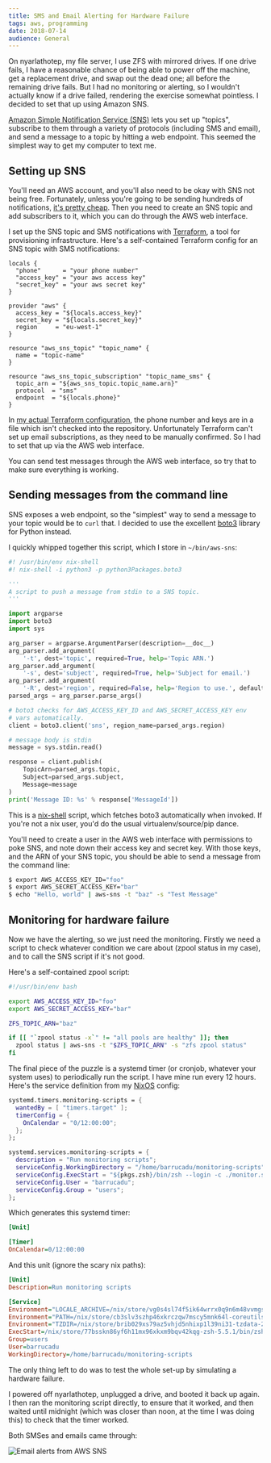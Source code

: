 ```yaml
---
title: SMS and Email Alerting for Hardware Failure
tags: aws, programming
date: 2018-07-14
audience: General
---
```


On nyarlathotep, my file server, I use ZFS with mirrored drives.  If
one drive fails, I have a reasonable chance of being able to power off
the machine, get a replacement drive, and swap out the dead one; all
before the remaining drive fails.  But I had no monitoring or
alerting, so I wouldn't actually know if a drive failed, rendering the
exercise somewhat pointless.  I decided to set that up using Amazon
SNS.

[Amazon Simple Notification Service (SNS)][SNS] lets you set up
"topics", subscribe to them through a variety of protocols (including
SMS and email), and send a message to a topic by hitting a web
endpoint.  This seemed the simplest way to get my computer to text me.

[SNS]: https://aws.amazon.com/sns/


Setting up SNS
--------------

You'll need an AWS account, and you'll also need to be okay with SNS
not being free.  Fortunately, unless you're going to be sending
hundreds of notifications, [it's pretty cheap][pricing].  Then you
need to create an SNS topic and add subscribers to it, which you can
do through the AWS web interface.

I set up the SNS topic and SMS notifications with [Terraform][], a
tool for provisioning infrastructure.  Here's a self-contained
Terraform config for an SNS topic with SMS notifications:

```
locals {
  "phone"      = "your phone number"
  "access_key" = "your aws access key"
  "secret_key" = "your aws secret key"
}

provider "aws" {
  access_key = "${locals.access_key}"
  secret_key = "${locals.secret_key}"
  region     = "eu-west-1"
}

resource "aws_sns_topic" "topic_name" {
  name = "topic-name"
}

resource "aws_sns_topic_subscription" "topic_name_sms" {
  topic_arn = "${aws_sns_topic.topic_name.arn}"
  protocol  = "sms"
  endpoint  = "${locals.phone}"
}
```

In [my actual Terraform configuration][awsfiles], the phone number and
keys are in a file which isn't checked into the repository.
Unfortunately Terraform can't set up email subscriptions, as they need
to be manually confirmed.  So I had to set that up via the AWS web
interface.

You can send test messages through the AWS web interface, so try that
to make sure everything is working.

[pricing]: https://aws.amazon.com/sns/pricing/
[Terraform]: https://www.terraform.io/
[awsfiles]: https://github.com/barrucadu/awsfiles


Sending messages from the command line
--------------------------------------

SNS exposes a web endpoint, so the "simplest" way to send a message to
your topic would be to `curl` that.  I decided to use the excellent
[boto3][] library for Python instead.

I quickly whipped together this script, which I store in
`~/bin/aws-sns`:

```python
#! /usr/bin/env nix-shell
#! nix-shell -i python3 -p python3Packages.boto3

'''
A script to push a message from stdin to a SNS topic.
'''

import argparse
import boto3
import sys

arg_parser = argparse.ArgumentParser(description=__doc__)
arg_parser.add_argument(
    '-t', dest='topic', required=True, help='Topic ARN.')
arg_parser.add_argument(
    '-s', dest='subject', required=True, help='Subject for email.')
arg_parser.add_argument(
    '-R', dest='region', required=False, help='Region to use.', default='eu-west-1')
parsed_args = arg_parser.parse_args()

# boto3 checks for AWS_ACCESS_KEY_ID and AWS_SECRET_ACCESS_KEY env
# vars automatically.
client = boto3.client('sns', region_name=parsed_args.region)

# message body is stdin
message = sys.stdin.read()

response = client.publish(
    TopicArn=parsed_args.topic,
    Subject=parsed_args.subject,
    Message=message
)
print('Message ID: %s' % response['MessageId'])
```

This is a [nix-shell][nix] script, which fetches boto3 automatically
when invoked.  If you're not a nix user, you'd do the usual
virtualenv/source/pip dance.

You'll need to create a user in the AWS web interface with permissions
to poke SNS, and note down their access key and secret key.  With
those keys, and the ARN of your SNS topic, you should be able to send
a message from the command line:

```bash
$ export AWS_ACCESS_KEY_ID="foo"
$ export AWS_SECRET_ACCESS_KEY="bar"
$ echo "Hello, world" | aws-sns -t "baz" -s "Test Message"
```

[boto3]: https://boto3.readthedocs.io/en/latest/
[nix]: https://nixos.org/nix/


Monitoring for hardware failure
-------------------------------

Now we have the alerting, so we just need the monitoring.  Firstly we
need a script to check whatever condition we care about (zpool status
in my case), and to call the SNS script if it's not good.

Here's a self-contained zpool script:

```bash
#!/usr/bin/env bash

export AWS_ACCESS_KEY_ID="foo"
export AWS_SECRET_ACCESS_KEY="bar"

ZFS_TOPIC_ARN="baz"

if [[ "`zpool status -x`" != "all pools are healthy" ]]; then
  zpool status | aws-sns -t "$ZFS_TOPIC_ARN" -s "zfs zpool status"
fi
```

The final piece of the puzzle is a systemd timer (or cronjob, whatever
your system uses) to periodically run the script.  I have mine run
every 12 hours.  Here's the service definition from my [NixOS][]
config:

[NixOS]: https://nixos.org/

```nix
systemd.timers.monitoring-scripts = {
  wantedBy = [ "timers.target" ];
  timerConfig = {
    OnCalendar = "0/12:00:00";
  };
};

systemd.services.monitoring-scripts = {
  description = "Run monitoring scripts";
  serviceConfig.WorkingDirectory = "/home/barrucadu/monitoring-scripts";
  serviceConfig.ExecStart = "${pkgs.zsh}/bin/zsh --login -c ./monitor.sh";
  serviceConfig.User = "barrucadu";
  serviceConfig.Group = "users";
};
```

Which generates this systemd timer:

```ini
[Unit]

[Timer]
OnCalendar=0/12:00:00
```

And this unit (ignore the scary nix paths):

```ini
[Unit]
Description=Run monitoring scripts

[Service]
Environment="LOCALE_ARCHIVE=/nix/store/vg0s4sl74f5ik64wrrx0q9n6m48vvmgs-glibc-locales-2.26-131/lib/locale/locale-archive"
Environment="PATH=/nix/store/cb3slv3szhp46xkrczqw7mscy5mnk64l-coreutils-8.29/bin:/nix/store/364b5gkvgrm87bh1scxm5h8shp975n0r-findutils-4.6.0/bin:/nix/store/s63b2myh6rxfl4aqwi9yxd6rq66djk33-gnugrep-3.1/bin:/nix/store/navldm477k3ar6cy0zlw9rk43i459g69-gnused-4.4/bin:/nix/store/f9dbl8y4zjgr81hs3y3zf187rqv83apz-systemd-237/bin:/nix/store/cb3slv3szhp46xkrczqw7mscy5mnk64l-coreutils-8.29/sbin:/nix/store/364b5gkvgrm87bh1scxm5h8shp975n0r-findutils-4.6.0/sbin:/nix/store/s63b2myh6rxfl4aqwi9yxd6rq66djk33-gnugrep-3.1/sbin:/nix/store/navldm477k3ar6cy0zlw9rk43i459g69-gnused-4.4/sbin:/nix/store/f9dbl8y4zjgr81hs3y3zf187rqv83apz-systemd-237/sbin"
Environment="TZDIR=/nix/store/brib029xs79az5vhjd5nhixp1l39ni31-tzdata-2017c/share/zoneinfo"
ExecStart=/nix/store/77bsskn86yf6h11mx96xkxm9bqv42kqg-zsh-5.5.1/bin/zsh --login -c ./monitor.sh
Group=users
User=barrucadu
WorkingDirectory=/home/barrucadu/monitoring-scripts
```

The only thing left to do was to test the whole set-up by simulating a
hardware failure.

I powered off nyarlathotep, unplugged a drive, and booted it back up
again.  I then ran the monitoring script directly, to ensure that it
worked, and then waited until midnight (which was closer than noon, at
the time I was doing this) to check that the timer worked.

Both SMSes and emails came through:

![Email alerts from AWS SNS](/sms-email-alerting.png)

